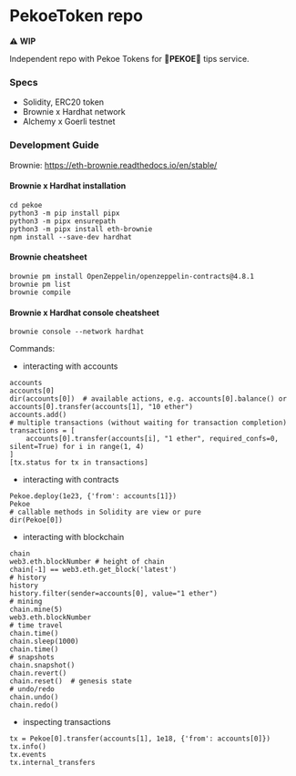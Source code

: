 # PekoeToken repo
⚠️ **WIP**

Independent repo with Pekoe Tokens for 🌿**PEKOE**🌿 tips service.

### Specs
- Solidity, ERC20 token
- Brownie x Hardhat network
- Alchemy x Goerli testnet

### Development Guide
Brownie: https://eth-brownie.readthedocs.io/en/stable/

#### Brownie x Hardhat installation
```
cd pekoe
python3 -m pip install pipx
python3 -m pipx ensurepath
python3 -m pipx install eth-brownie
npm install --save-dev hardhat
```
#### Brownie cheatsheet
```
brownie pm install OpenZeppelin/openzeppelin-contracts@4.8.1
brownie pm list
brownie compile
```
#### Brownie x Hardhat console cheatsheet
```
brownie console --network hardhat
```
Commands:
- interacting with accounts
```
accounts
accounts[0]
dir(accounts[0])  # available actions, e.g. accounts[0].balance() or accounts[0].transfer(accounts[1], "10 ether")
accounts.add()
# multiple transactions (without waiting for transaction completion)
transactions = [
    accounts[0].transfer(accounts[i], "1 ether", required_confs=0, silent=True) for i in range(1, 4)
]
[tx.status for tx in transactions]
```
- interacting with contracts
```
Pekoe.deploy(1e23, {'from': accounts[1]})
Pekoe
# callable methods in Solidity are view or pure
dir(Pekoe[0])
```
- interacting with blockchain
```
chain
web3.eth.blockNumber # height of chain
chain[-1] == web3.eth.get_block('latest')
# history
history
history.filter(sender=accounts[0], value="1 ether")
# mining
chain.mine(5)
web3.eth.blockNumber
# time travel
chain.time()
chain.sleep(1000)
chain.time()
# snapshots
chain.snapshot()
chain.revert()
chain.reset()  # genesis state
# undo/redo
chain.undo()
chain.redo()
```
- inspecting transactions
```
tx = Pekoe[0].transfer(accounts[1], 1e18, {'from': accounts[0]})
tx.info()
tx.events
tx.internal_transfers
```